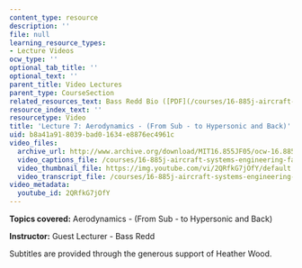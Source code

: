 ```yaml
---
content_type: resource
description: ''
file: null
learning_resource_types:
- Lecture Videos
ocw_type: ''
optional_tab_title: ''
optional_text: ''
parent_title: Video Lectures
parent_type: CourseSection
related_resources_text: Bass Redd Bio ([PDF](/courses/16-885j-aircraft-systems-engineering-fall-2005/resources/redd_bio))
resource_index_text: ''
resourcetype: Video
title: 'Lecture 7: Aerodynamics - (From Sub - to Hypersonic and Back)'
uid: b8a41a91-8039-bad0-1634-e8876ec4961c
video_files:
  archive_url: http://www.archive.org/download/MIT16.855JF05/ocw-16.885-29sep2005-220k.mp4
  video_captions_file: /courses/16-885j-aircraft-systems-engineering-fall-2005/9cda1c46b91150b2bc8c709352cd984f_2QRfkG7jOfY.vtt
  video_thumbnail_file: https://img.youtube.com/vi/2QRfkG7jOfY/default.jpg
  video_transcript_file: /courses/16-885j-aircraft-systems-engineering-fall-2005/86c1462f57d839b6db7ea02b427d3d55_2QRfkG7jOfY.pdf
video_metadata:
  youtube_id: 2QRfkG7jOfY
---
```


**Topics covered:** Aerodynamics - (From Sub - to Hypersonic and Back)

**Instructor:** Guest Lecturer - Bass Redd

Subtitles are provided through the generous support of Heather Wood.